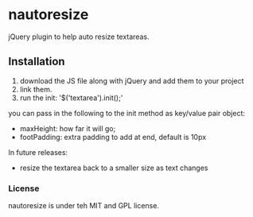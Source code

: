 # nautoresize

jQuery plugin to help auto resize textareas.

## Installation

1. download the JS file along with jQuery and add them to your project
2. link them.
3. run the init: '$('textarea').init();'

you can pass in the following to the init method as key/value pair object:
* maxHeight: how far it will go;
* footPadding: extra padding to add at end, default is 10px

In future releases:

* resize the textarea back to a smaller size as text changes

### License

nautoresize is under teh MIT and GPL license.